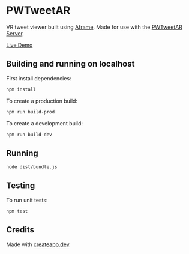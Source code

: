 # PWTweetAR

VR tweet viewer built using [Aframe](https://aframe.io). Made for use with the [PWTweetAR Server](https://github.com/petewarrior/pwtweetar-server).

[Live Demo](https://petewarrior.com/bmf)

## Building and running on localhost

First install dependencies:

```sh
npm install
```

To create a production build:

```sh
npm run build-prod
```

To create a development build:

```sh
npm run build-dev
```

## Running

```sh
node dist/bundle.js
```

## Testing

To run unit tests:

```sh
npm test
```

## Credits

Made with [createapp.dev](https://createapp.dev/)
